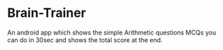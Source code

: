 # Brain-Trainer
An android app which shows the simple Arithmetic questions MCQs you can do in 30sec and shows the total score at the end.
